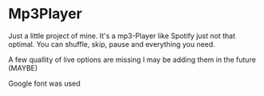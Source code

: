 # Mp3Player
Just a little project of mine.
It's a mp3-Player like Spotify just not that optimal.
You can shuffle, skip, pause and everything you need.

A few quallity of live options are missing I may be adding them in the future (MAYBE)


Google font was used
